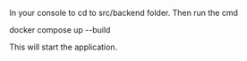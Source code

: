 In your console to cd to src/backend folder. Then run the cmd 

  docker compose up --build
  
This will start the application.
